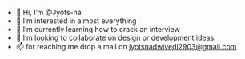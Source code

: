 - 👋 Hi, I’m @Jyots-na
- 👀 I’m interested in almost everything
- 🌱 I’m currently learning how to crack an interview
- 💞️ I’m looking to collaborate on design or development ideas.
- 📫 for reaching me drop a mail on jyotsnadwivedi2903@gmail.com

<!---
Jyots-na/Jyots-na is a ✨ special ✨ repository because its `README.md` (this file) appears on your GitHub profile.
You can click the Preview link to take a look at your changes.
--->
